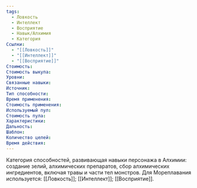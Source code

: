 ```yaml
---
tags:
  - Ловкость
  - Интеллект
  - Восприятие
  - Навык/Алхимия
  - Категория
Ссылки:
  - "[[Ловкость]]"
  - "[[Интеллект]]"
  - "[[Восприятие]]"
Стоимость:
Стоимость выкупа:
Уровни:
Связанные навыки:
Источник:
Тип способности:
Время применения:
Стоимость применения:
Используемый пул:
Стоимость пула:
Характеристики:
Дальность:
Шаблон:
Количество целей:
Время действия:
---
```

Категория способностей, развивающая навыки персонажа в Алхимии: создание зелий, алхимических препаратов, сбор алхимических ингредиентов, включая травы и части тел монстров. Для Мореплавания используется: [[Ловкость]]; [[Интеллект]]; [[Восприятие]].
